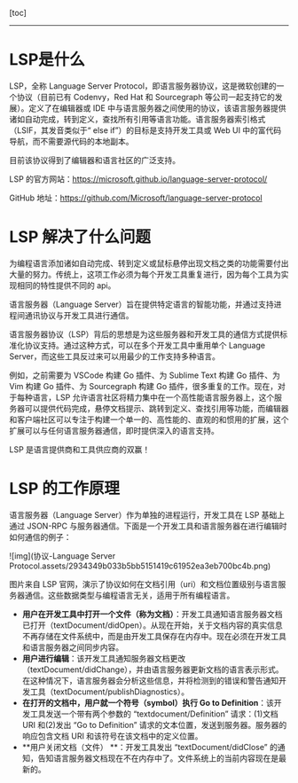 [toc]

---



# LSP是什么

LSP，全称 Language Server Protocol，即语言服务器协议，这是微软创建的一个协议（目前已有 Codenvy，Red Hat 和 Sourcegraph 等公司一起支持它的发展）。定义了在编辑器或 IDE 中与语言服务器之间使用的协议，该语言服务器提供诸如自动完成，转到定义，查找所有引用等语言功能。语言服务器索引格式（LSIF，其发音类似于“ else if”）的目标是支持开发工具或 Web UI 中的富代码导航，而不需要源代码的本地副本。

目前该协议得到了编辑器和语言社区的广泛支持。

LSP 的官方网站：https://microsoft.github.io/language-server-protocol/

GitHub 地址：https://github.com/Microsoft/language-server-protocol



# **LSP 解决了什么问题**

为编程语言添加诸如自动完成、转到定义或鼠标悬停出现文档之类的功能需要付出大量的努力。传统上，这项工作必须为每个开发工具重复进行，因为每个工具为实现相同的特性提供不同的 api。

语言服务器（Language Server）旨在提供特定语言的智能功能，并通过支持进程间通讯协议与开发工具进行通信。

语言服务器协议（LSP）背后的思想是为这些服务器和开发工具的通信方式提供标准化协议支持。通过这种方式，可以在多个开发工具中重用单个 Language Server，而这些工具反过来可以用最少的工作支持多种语言。

例如，之前需要为 VSCode 构建 Go 插件、为 Sublime Text 构建 Go 插件、为 Vim 构建 Go 插件、为 Sourcegraph 构建 Go 插件，很多重复的工作。现在，对于每种语言，LSP 允许语言社区将精力集中在一个高性能语言服务器上，这个服务器可以提供代码完成，悬停文档提示、跳转到定义、查找引用等功能，而编辑器和客户端社区可以专注于构建一个单一的、高性能的、直观的和惯用的扩展，这个扩展可以与任何语言服务器通信，即时提供深入的语言支持。

LSP 是语言提供商和工具供应商的双赢！

# **LSP 的工作原理**

语言服务器（Language Server）作为单独的进程运行，开发工具在 LSP 基础上通过 JSON-RPC 与服务器通信。下面是一个开发工具和语言服务器在进行编辑时如何通信的例子：

![img](协议-Language Server Protocol.assets/2934349b033b5bb5151419c61952ea3eb700bc4b.png)

图片来自 LSP 官网，演示了协议如何在文档引用（uri）和文档位置级别与语言服务器通信。这些数据类型与编程语言无关，适用于所有编程语言。

- **用户在开发工具中打开一个文件（称为文档）**：开发工具通知语言服务器文档已打开（textDocument/didOpen）。从现在开始，关于文档内容的真实信息不再存储在文件系统中，而是由开发工具保存在内存中。现在必须在开发工具和语言服务器之间同步内容。
- **用户进行编辑**：该开发工具通知服务器文档更改（textDocument/didChange），并由语言服务器更新文档的语言表示形式。在这种情况下，语言服务器会分析这些信息，并将检测到的错误和警告通知开发工具（textDocument/publishDiagnostics）。
- **在打开的文档中，用户就一个符号（symbol）执行 Go to Definition**：该开发工具发送一个带有两个参数的 “textdocument/Definition” 请求：(1)文档 URI 和(2)发出 “Go to Definition” 请求的文本位置，发送到服务器。服务器的响应包含文档 URI 和该符号在该文档中的定义位置。
- **用户关闭文档（文件） **：开发工具发出 “textDocument/didClose” 的通知，告知语言服务器文档现在不在内存中了。文件系统上的当前内容现在是最新的。